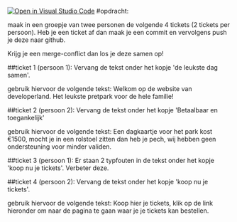 [![Open in Visual Studio Code](https://classroom.github.com/assets/open-in-vscode-f059dc9a6f8d3a56e377f745f24479a46679e63a5d9fe6f495e02850cd0d8118.svg)](https://classroom.github.com/online_ide?assignment_repo_id=7498118&assignment_repo_type=AssignmentRepo)
#opdracht:

maak in een groepje van twee personen de volgende 4 tickets (2 tickets per persoon). Heb je een ticket af dan maak je een commit en vervolgens push je deze naar github.

Krijg je een merge-conflict dan los je deze samen op!

##ticket 1 (persoon 1):
Vervang de tekst onder het kopje 'de leukste dag samen'.

gebruik hiervoor de volgende tekst:
Welkom op de website van developerland. Het leukste pretpark voor de hele familie!


##ticket 2 (persoon 2):
Vervang de tekst onder het kopje 'Betaalbaar en toegankelijk'

gebruik hiervoor de volgende tekst:
Een dagkaartje voor het park kost €1500, mocht je in een rolstoel zitten dan heb je pech, wij hebben geen ondersteuning voor minder validen.

##ticket 3 (persoon 1):
Er staan 2 typfouten in de tekst onder het kopje 'koop nu je tickets'. Verbeter deze.

##ticket 4 (persoon 2):
Vervang de tekst onder het kopje 'koop nu je tickets'.

gebruik hiervoor de volgende tekst:
Koop hier je tickets, klik op de link hieronder om naar de pagina te gaan waar je je tickets kan bestellen.
